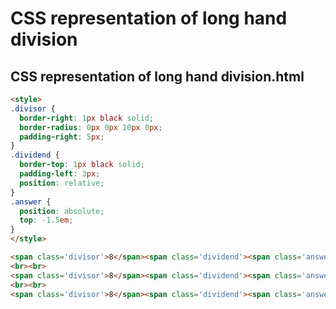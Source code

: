 # CSS representation of long hand division

## CSS representation of long hand division.html

```html
<style>
.divisor {
  border-right: 1px black solid; 
  border-radius: 0px 0px 10px 0px;
  padding-right: 5px;
}
.dividend {
  border-top: 1px black solid; 
  padding-left: 3px;
  position: relative;
}
.answer {
  position: absolute;
  top: -1.5em;
}
</style>

<span class='divisor'>8</span><span class='dividend'><span class='answer'>9(r3)</span>75</span>
<br><br>
<span class='divisor'>8</span><span class='dividend'><span class='answer'>1(r1)</span>9</span>
<br><br>
<span class='divisor'>8</span><span class='dividend'><span class='answer'>0(r1)</span>1</span>
```

